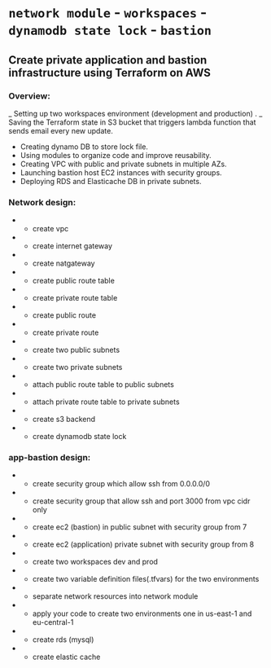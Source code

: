 # `network module` - `workspaces` - `dynamodb state lock` - `bastion`
## Create private application and bastion infrastructure using Terraform on AWS
### Overview:
_ Setting up two workspaces environment (development and production) .
_ Saving the Terraform state in S3 bucket that triggers lambda function that sends email every new update.
- Creating dynamo DB to store lock file.
- Using modules to organize code and improve reusability.
- Creating VPC with public and private subnets in multiple AZs.
- Launching bastion host EC2 instances with security groups.
- Deploying RDS and Elasticache DB in private subnets.


### Network design:
* - create vpc
* - create internet gateway
* - create natgateway
* - create public route table
* - create private route table
* - create public route
* - create private route
* - create two public subnets
* - create two private subnets
* - attach public route table to public subnets
* - attach private route table to private subnets
* - create s3 backend
* - create dynamodb state lock

### app-bastion design:
* - create security group which allow ssh from 0.0.0.0/0
* - create security group that allow ssh and port 3000 from vpc cidr only
* - create ec2 (bastion) in public subnet with security group from 7
* - create ec2 (application) private subnet with security group from 8
* - create two workspaces dev and prod
* - create two variable definition files(.tfvars) for the two environments
* - separate network resources into network module
* - apply your code to create two environments one in us-east-1 and eu-central-1
* - create rds (mysql)
* - create elastic cache
